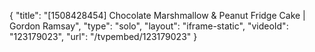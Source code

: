 {
    "title": "[1508428454] Chocolate Marshmallow & Peanut Fridge Cake | Gordon Ramsay",
    "type": "solo",
    "layout": "iframe-static",
    "videoId": "123179023",
    "url": "\/tvpembed\/123179023"
}